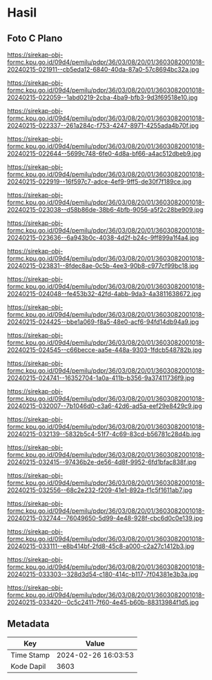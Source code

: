 # Hasil

## Foto C Plano

https://sirekap-obj-formc.kpu.go.id/09d4/pemilu/pdpr/36/03/08/20/01/3603082001018-20240215-021911--cb5eda12-6840-40da-87a0-57c8694bc32a.jpg

https://sirekap-obj-formc.kpu.go.id/09d4/pemilu/pdpr/36/03/08/20/01/3603082001018-20240215-022059--1abd0219-2cba-4ba9-bfb3-9d3f69518e10.jpg

https://sirekap-obj-formc.kpu.go.id/09d4/pemilu/pdpr/36/03/08/20/01/3603082001018-20240215-022337--261a284c-f753-4247-8971-4255ada4b70f.jpg

https://sirekap-obj-formc.kpu.go.id/09d4/pemilu/pdpr/36/03/08/20/01/3603082001018-20240215-022644--5699c748-6fe0-4d8a-bf66-a4ac512dbeb9.jpg

https://sirekap-obj-formc.kpu.go.id/09d4/pemilu/pdpr/36/03/08/20/01/3603082001018-20240215-022919--16f597c7-adce-4ef9-9ff5-de30f7f189ce.jpg

https://sirekap-obj-formc.kpu.go.id/09d4/pemilu/pdpr/36/03/08/20/01/3603082001018-20240215-023038--d58b86de-38b6-4bfb-9056-a5f2c28be909.jpg

https://sirekap-obj-formc.kpu.go.id/09d4/pemilu/pdpr/36/03/08/20/01/3603082001018-20240215-023636--6a943b0c-4038-4d2f-b24c-9ff899a1f4a4.jpg

https://sirekap-obj-formc.kpu.go.id/09d4/pemilu/pdpr/36/03/08/20/01/3603082001018-20240215-023831--8fdec8ae-0c5b-4ee3-90b8-c977cf99bc18.jpg

https://sirekap-obj-formc.kpu.go.id/09d4/pemilu/pdpr/36/03/08/20/01/3603082001018-20240215-024048--fe453b32-42fd-4abb-9da3-4a3811638672.jpg

https://sirekap-obj-formc.kpu.go.id/09d4/pemilu/pdpr/36/03/08/20/01/3603082001018-20240215-024425--bbe1a069-f8a5-48e0-acf6-94fd14db94a9.jpg

https://sirekap-obj-formc.kpu.go.id/09d4/pemilu/pdpr/36/03/08/20/01/3603082001018-20240215-024545--c66becce-aa5e-448a-9303-1fdcb548782b.jpg

https://sirekap-obj-formc.kpu.go.id/09d4/pemilu/pdpr/36/03/08/20/01/3603082001018-20240215-024741--16352704-1a0a-411b-b356-9a37411736f9.jpg

https://sirekap-obj-formc.kpu.go.id/09d4/pemilu/pdpr/36/03/08/20/01/3603082001018-20240215-032007--7b1046d0-c3a6-42d6-ad5a-eef29e8429c9.jpg

https://sirekap-obj-formc.kpu.go.id/09d4/pemilu/pdpr/36/03/08/20/01/3603082001018-20240215-032139--5832b5c4-51f7-4c69-83cd-b56781c28d4b.jpg

https://sirekap-obj-formc.kpu.go.id/09d4/pemilu/pdpr/36/03/08/20/01/3603082001018-20240215-032415--97436b2e-de56-4d8f-9952-6fd1bfac838f.jpg

https://sirekap-obj-formc.kpu.go.id/09d4/pemilu/pdpr/36/03/08/20/01/3603082001018-20240215-032556--68c2e232-f209-41e1-892a-f1c5f1611ab7.jpg

https://sirekap-obj-formc.kpu.go.id/09d4/pemilu/pdpr/36/03/08/20/01/3603082001018-20240215-032744--76049650-5d99-4e48-928f-cbc6d0c0e139.jpg

https://sirekap-obj-formc.kpu.go.id/09d4/pemilu/pdpr/36/03/08/20/01/3603082001018-20240215-033111--e8b414bf-2fd8-45c8-a000-c2a27c1412b3.jpg

https://sirekap-obj-formc.kpu.go.id/09d4/pemilu/pdpr/36/03/08/20/01/3603082001018-20240215-033303--328d3d54-c180-414c-b117-7f04381e3b3a.jpg

https://sirekap-obj-formc.kpu.go.id/09d4/pemilu/pdpr/36/03/08/20/01/3603082001018-20240215-033420--0c5c2411-7f60-4e45-b60b-88313984f1d5.jpg


## Metadata

| Key        | Value               |
| ---------- | ------------------- |
| Time Stamp | 2024-02-26 16:03:53 |
| Kode Dapil | 3603                |



